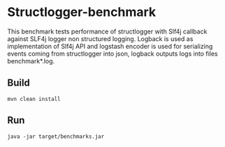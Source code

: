# Structlogger-benchmark
This benchmark tests performance of structlogger with Slf4j callback against SLF4j logger non structured logging. Logback is used as
implementation of Slf4j API and logstash encoder is used for serializing events coming from structlogger into json, logback outputs logs into files benchmark*.log.  
## Build
`mvn clean install`
## Run
`java -jar target/benchmarks.jar`
